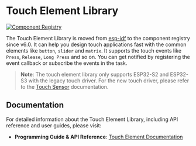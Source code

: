 # Touch Element Library

[![Component Registry](https://components.espressif.com/components/espressif/touch_element/badge.svg)](https://components.espressif.com/components/espressif/touch_element)

The Touch Element Library is moved from [esp-idf](https://github.com/espressif/esp-idf) to the component registry since v6.0. It can help you design touch applications fast with the common elements like `button`, `slider` and `matrix`. It supports the touch events like `Press`, `Release`, `Long Press` and so on. You can get notified by registering the event callback or subscribe the events in the task.

> **Note**: The touch element library only supports ESP32-S2 and ESP32-S3 with the legacy touch driver. For the new touch driver, please refer to the [Touch Sensor](https://docs.espressif.com/projects/esp-idf/en/latest/esp32s3/api-reference/peripherals/cap_touch_sens.html) documentation.

## Documentation

For detailed information about the Touch Element Library, including API reference and user guides, please visit:

-   **Programming Guide & API Reference**: [Touch Element Documentation](https://espressif.github.io/idf-extra-components/latest/touch_element/index.html)
